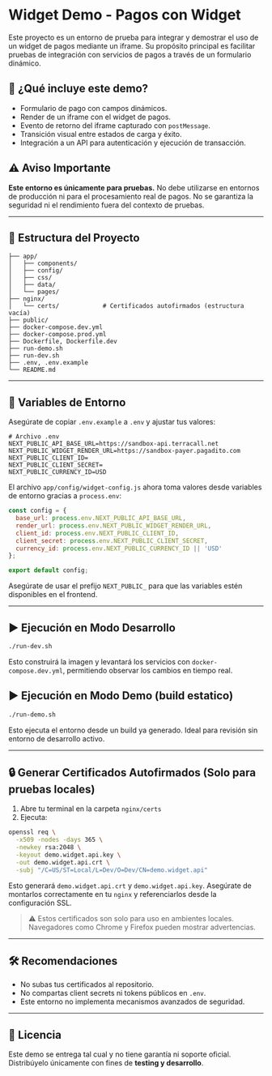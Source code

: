 # Widget Demo - Pagos con Widget

Este proyecto es un entorno de prueba para integrar y demostrar el uso de un widget de pagos mediante un iframe. Su propósito principal es facilitar pruebas de integración con servicios de pagos a través de un formulario dinámico.

## 🚀 ¿Qué incluye este demo?

* Formulario de pago con campos dinámicos.
* Render de un iframe con el widget de pagos.
* Evento de retorno del iframe capturado con `postMessage`.
* Transición visual entre estados de carga y éxito.
* Integración a un API para autenticación y ejecución de transacción.

## ⚠️ Aviso Importante

**Este entorno es únicamente para pruebas.**
No debe utilizarse en entornos de producción ni para el procesamiento real de pagos. No se garantiza la seguridad ni el rendimiento fuera del contexto de pruebas.

---

## 📁 Estructura del Proyecto

```
├── app/
│   ├── components/
│   ├── config/
│   ├── css/
│   ├── data/
│   └── pages/
├── nginx/
│   └── certs/            # Certificados autofirmados (estructura vacía)
├── public/
├── docker-compose.dev.yml
├── docker-compose.prod.yml
├── Dockerfile, Dockerfile.dev
├── run-demo.sh
├── run-dev.sh
├── .env, .env.example
└── README.md
```

---

## 🔐 Variables de Entorno

Asegúrate de copiar `.env.example` a `.env` y ajustar tus valores:

```env
# Archivo .env
NEXT_PUBLIC_API_BASE_URL=https://sandbox-api.terracall.net
NEXT_PUBLIC_WIDGET_RENDER_URL=https://sandbox-payer.pagadito.com
NEXT_PUBLIC_CLIENT_ID=
NEXT_PUBLIC_CLIENT_SECRET=
NEXT_PUBLIC_CURRENCY_ID=USD
```

El archivo `app/config/widget-config.js` ahora toma valores desde variables de entorno gracias a `process.env`:

```js
const config = {
  base_url: process.env.NEXT_PUBLIC_API_BASE_URL,
  render_url: process.env.NEXT_PUBLIC_WIDGET_RENDER_URL,
  client_id: process.env.NEXT_PUBLIC_CLIENT_ID,
  client_secret: process.env.NEXT_PUBLIC_CLIENT_SECRET,
  currency_id: process.env.NEXT_PUBLIC_CURRENCY_ID || 'USD'
};

export default config;
```

Asegúrate de usar el prefijo `NEXT_PUBLIC_` para que las variables estén disponibles en el frontend.

---

## ▶️ Ejecución en Modo Desarrollo

```bash
./run-dev.sh
```

Esto construirá la imagen y levantará los servicios con `docker-compose.dev.yml`, permitiendo observar los cambios en tiempo real.

## ▶️ Ejecución en Modo Demo (build estatico)

```bash
./run-demo.sh
```

Esto ejecuta el entorno desde un build ya generado. Ideal para revisión sin entorno de desarrollo activo.

---

## 🔒 Generar Certificados Autofirmados (Solo para pruebas locales)

1. Abre tu terminal en la carpeta `nginx/certs`
2. Ejecuta:

```bash
openssl req \
  -x509 -nodes -days 365 \
  -newkey rsa:2048 \
  -keyout demo.widget.api.key \
  -out demo.widget.api.crt \
  -subj "/C=US/ST=Local/L=Dev/O=Dev/CN=demo.widget.api"
```

Esto generará `demo.widget.api.crt` y `demo.widget.api.key`.
Asegúrate de montarlos correctamente en tu `nginx` y referenciarlos desde la configuración SSL.

> ⚠️ Estos certificados son solo para uso en ambientes locales. Navegadores como Chrome y Firefox pueden mostrar advertencias.

---

## 🛠 Recomendaciones

* No subas tus certificados al repositorio.
* No compartas client secrets ni tokens públicos en `.env`.
* Este entorno no implementa mecanismos avanzados de seguridad.

---

## 📝 Licencia

Este demo se entrega tal cual y no tiene garantía ni soporte oficial.
Distribúyelo únicamente con fines de **testing y desarrollo**.

